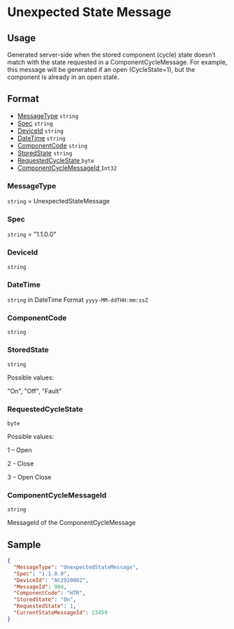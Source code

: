 # Unexpected State Message
## Usage
Generated server-side when the stored component (cycle) state doesn’t match with the state requested in a ComponentCycleMessage. For example, this message will be generated if an open (CycleState=1), but the component is already in an open state.

## Format
* [MessageType](#messagetype) ```string```
* [Spec](#spec) ```string```
* [DeviceId](#deviceid) ```string```
* [DateTime](#datetime) ```string```
* [ComponentCode](#componentcode) ```string```
* [StoredState](#sourcemessageid) ```string```
* [RequestedCycleState ](#sourcemessagetype) ```byte```
* [ComponentCycleMessageId ](#componentcyclemessageid) ```Int32```

### MessageType
```string``` = UnexpectedStateMessage
### Spec
```string``` = "1.1.0.0"
### DeviceId
```string``` 
### DateTime
```string``` in DateTime Format ```yyyy-MM-ddTHH:mm:ssZ```
### ComponentCode
```string``` 
### StoredState
```string```

Possible values:

  "On", "Off", "Fault"
### RequestedCycleState
```byte```

Possible values:

  1 – Open

  2 - Close
  
  3 – Open Close

### ComponentCycleMessageId
```string``` 

MessageId of the ComponentCycleMessage

## Sample
```JSON
{
  "MessageType": "UnexpectedStateMessage",
  "Spec": "1.1.0.0",
  "DeviceId": "AC2920002",
  "MessageId": 984,
  "ComponentCode": "HTR",
  "StoredState": "On",
  "RequestedState": 1,
  "CurrentStateMessageId": 23459
}
```